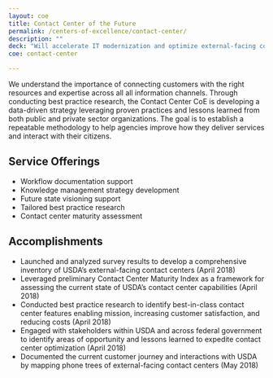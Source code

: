 ```yaml
---
layout: coe
title: Contact Center of the Future
permalink: /centers-of-excellence/contact-center/
description: ""
deck: "Will accelerate IT modernization and optimize external-facing contact centers across USDA."
coe: contact-center

---
```


We understand the importance of connecting customers with the right resources and expertise across all all information channels. Through conducting best practice research, the Contact Center CoE is developing a data-driven strategy leveraging proven practices and lessons learned from both public and private sector organizations. The goal is to establish a repeatable methodology to help agencies improve how they deliver services and interact with their citizens.

## Service Offerings

- Workflow documentation support
- Knowledge management strategy development
- Future state visioning support
- Tailored best practice research
- Contact center maturity assessment



## Accomplishments

- Launched and analyzed survey results to develop a comprehensive inventory of USDA’s external-facing contact centers  (April 2018)
- Leveraged preliminary Contact Center Maturity Index as a framework for assessing the current state of USDA’s contact center capabilities (April 2018)
- Conducted best practice research to identify best-in-class contact center features enabling mission, increasing customer satisfaction, and reducing costs (April 2018)
- Engaged with stakeholders within USDA and across federal government to identify areas of opportunity and lessons learned to expedite contact center optimization (April 2018)
- Documented the current customer journey and interactions with USDA by mapping phone trees of external-facing contact centers (May 2018)
